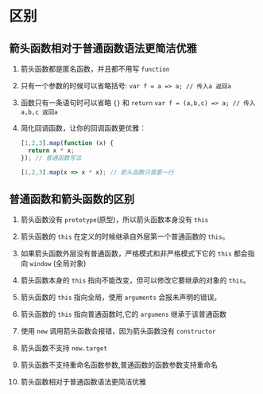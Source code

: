 # 区别

## 箭头函数相对于普通函数语法更简洁优雅

1.  箭头函数都是匿名函数，并且都不用写 `function`

2.  只有一个参数的时候可以省略括号: `var f = a => a; // 传入a 返回a`

3.  函数只有一条语句时可以省略 `{}` 和 `return` `var f = (a,b,c) => a; // 传入a,b,c 返回a`

4.  简化回调函数，让你的回调函数更优雅：

    ```javascript
    [1,2,3].map(function (x) {
      return x * x;
    }); // 普通函数写法

    [1,2,3].map(x => x * x); // 箭头函数只需要一行
    ```

## 普通函数和箭头函数的区别

1.  箭头函数没有 `prototype`(原型)，所以箭头函数本身没有 `this`

2.  箭头函数的 `this` 在定义的时候继承自外层第一个普通函数的 `this`。

3.  如果箭头函数外层没有普通函数，严格模式和非严格模式下它的 `this` 都会指向 `window` (全局对象)

4.  箭头函数本身的 `this` 指向不能改变，但可以修改它要继承的对象的 `this`。

5.  箭头函数的 `this` 指向全局，使用 `arguments` 会报未声明的错误。

6.  箭头函数的 `this` 指向普通函数时,它的 `argumens` 继承于该普通函数

7.  使用 `new` 调用箭头函数会报错，因为箭头函数没有 `constructor`

8.  箭头函数不支持 `new.target`

9.  箭头函数不支持重命名函数参数,普通函数的函数参数支持重命名

10. 箭头函数相对于普通函数语法更简洁优雅
